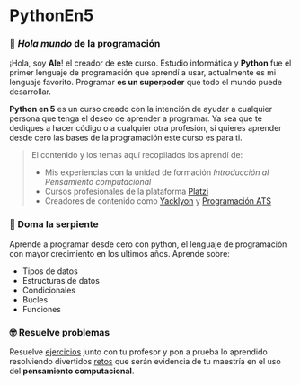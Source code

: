 
# PythonEn5

### 👋 *Hola mundo* de la programación

¡Hola, soy **Ale**! el creador de este curso. Estudio informática y **Python** fue el primer lenguaje de programación que aprendí a usar, actualmente es mi lenguaje favorito.
Programar **es un superpoder** que todo el mundo puede desarrollar.

**Python en 5** es un curso creado con la intención de ayudar a cualquier persona que tenga el deseo de aprender a programar. Ya sea que te dediques a hacer código o a cualquier otra profesión, si quieres aprender desde cero las bases de la programación este curso es para ti.

> El contenido y los temas aquí recopilados los aprendí de:
> - Mis experiencias con la unidad de formación *Introducción al Pensamiento computacional*
> - Cursos profesionales de la plataforma [Platzi](https://platzi.com/)
> - Creadores de contenido como [Yacklyon](https://www.youtube.com/channel/UCRWjpn9LNoQqhJ59AT_yxPw) y [Programación ATS](https://www.youtube.com/c/Programaci%C3%B3nATS)


### 🐍 Doma la serpiente

Aprende a programar desde cero con python, el lenguaje de programación con mayor crecimiento en los ultimos años. Aprende sobre:
- Tipos de datos
- Estructuras de datos
- Condicionales
- Bucles
- Funciones


### 🤓 Resuelve problemas

Resuelve [ejercicios](https://www.youtube.com/) junto con tu profesor y pon a prueba lo aprendido resolviendo divertidos [retos](https://www.youtube.com/) que serán evidencia de tu maestría en el uso del **pensamiento computacional**.